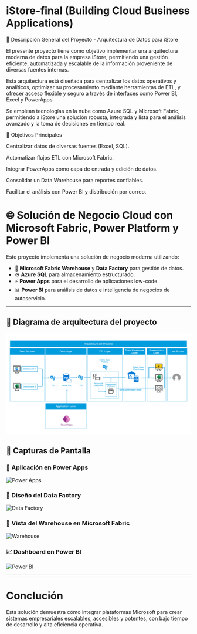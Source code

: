 # iStore-final (Building Cloud Business Applications)

📌 Descripción General del Proyecto - Arquitectura de Datos para iStore

El presente proyecto tiene como objetivo implementar una arquitectura moderna de datos para la empresa iStore, permitiendo una gestión eficiente, automatizada y escalable de la información proveniente de diversas fuentes internas.

Esta arquitectura está diseñada para centralizar los datos operativos y analíticos, optimizar su procesamiento mediante herramientas de ETL, y ofrecer acceso flexible y seguro a través de interfaces como Power BI, Excel y PowerApps.

Se emplean tecnologías en la nube como Azure SQL y Microsoft Fabric, permitiendo a iStore una solución robusta, integrada y lista para el análisis avanzado y la toma de decisiones en tiempo real.


🎯 Objetivos Principales

Centralizar datos de diversas fuentes (Excel, SQL).

Automatizar flujos ETL con Microsoft Fabric.

Integrar PowerApps como capa de entrada y edición de datos.

Consolidar un Data Warehouse para reportes confiables.

Facilitar el análisis con Power BI y distribución por correo.


# 🌐 Solución de Negocio Cloud con Microsoft Fabric, Power Platform y Power BI

Este proyecto implementa una solución de negocio moderna utilizando:

- 🧱 **Microsoft Fabric Warehouse** y **Data Factory** para gestión de datos.
- ⚙️ **Azure SQL** para almacenamiento estructurado.
- ⚡ **Power Apps** para el desarrollo de aplicaciones low-code.
- 📊 **Power BI** para análisis de datos e inteligencia de negocios de autoservicio.

---

## 🚀 Diagrama de arquitectura del proyecto

![Diagrama de la Arquitectura del Proyecto](carpeta-img/Diagrama-arquitectura.png)


## 📸 Capturas de Pantalla

### 🔧 Aplicación en Power Apps
![Power Apps](capturas/powerapps.png)

### 🧩 Diseño del Data Factory
![Data Factory](capturas/datafactory.png)

### 🏢 Vista del Warehouse en Microsoft Fabric
![Warehouse](capturas/fabric-warehouse.png)

### 📈 Dashboard en Power BI
![Power BI](capturas/powerbi-dashboard.png)

---

# Conclución
Esta solución demuestra cómo integrar plataformas Microsoft para crear sistemas empresariales escalables, accesibles y potentes, con bajo tiempo de desarrollo y alta eficiencia operativa.
